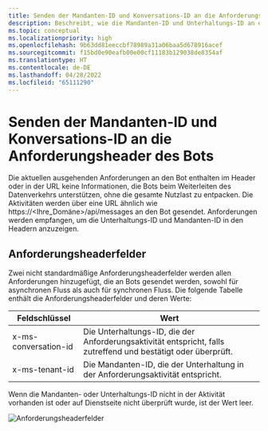 ```yaml
---
title: Senden der Mandanten-ID und Konversations-ID an die Anforderungsheader des Bots
description: Beschreibt, wie die Mandanten-ID und Unterhaltungs-ID an die Anforderungsheader des Bots gesendet werden.
ms.topic: conceptual
ms.localizationpriority: high
ms.openlocfilehash: 9b63dd81eeccbf78989a31a06baa5d678916acef
ms.sourcegitcommit: f15bd0e90eafb00e00cf11183b129038de8354af
ms.translationtype: HT
ms.contentlocale: de-DE
ms.lasthandoff: 04/28/2022
ms.locfileid: "65111290"
---
```

# <a name="send-tenant-id-and-conversation-id-to-the-request-headers-of-the-bot"></a>Senden der Mandanten-ID und Konversations-ID an die Anforderungsheader des Bots

Die aktuellen ausgehenden Anforderungen an den Bot enthalten im Header oder in der URL keine Informationen, die Bots beim Weiterleiten des Datenverkehrs unterstützen, ohne die gesamte Nutzlast zu entpacken. Die Aktivitäten werden über eine URL ähnlich wie https://<Ihre_Domäne>/api/messages an den Bot gesendet. Anforderungen werden empfangen, um die Unterhaltungs-ID und Mandanten-ID in den Headern anzuzeigen.

## <a name="request-header-fields"></a>Anforderungsheaderfelder

Zwei nicht standardmäßige Anforderungsheaderfelder werden allen Anforderungen hinzugefügt, die an Bots gesendet werden, sowohl für asynchronen Fluss als auch für synchronen Fluss. Die folgende Tabelle enthält die Anforderungsheaderfelder und deren Werte:

| Feldschlüssel | Wert |
|----------------|-----------------|
| x-ms-conversation-id | Die Unterhaltungs-ID, die der Anforderungsaktivität entspricht, falls zutreffend und bestätigt oder überprüft. |
| x-ms-tenant-id | Die Mandanten-ID, die der Unterhaltung in der Anforderungsaktivität entspricht. |

Wenn die Mandanten- oder Unterhaltungs-ID nicht in der Aktivität vorhanden ist oder auf Dienstseite nicht überprüft wurde, ist der Wert leer.

![Anforderungsheaderfelder](~/assets/images/bots/requestheaderfields.png)
